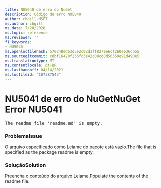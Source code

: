 ```yaml
---
title: NU5040 de erro do NuGet
description: Código de erro NU5040
author: chgill-MSFT
ms.author: chgill
ms.date: 7/28/2020
ms.topic: reference
ms.reviewer: ''
f1_keywords:
- NU5040
ms.openlocfilehash: 570248edb3d5e2c02d1ff8279e6cf260eb36db55
ms.sourcegitcommit: c8bf16420f235fc3e42c08cd0d56359e91d490e5
ms.translationtype: MT
ms.contentlocale: pt-BR
ms.lasthandoff: 04/14/2021
ms.locfileid: "107387543"
---
```

# <a name="nuget-error-nu5041"></a><span data-ttu-id="0f26c-103">NU5041 de erro do NuGet</span><span class="sxs-lookup"><span data-stu-id="0f26c-103">NuGet Error NU5041</span></span>

<pre>The readme file 'readme.md' is empty.</pre>


### <a name="issue"></a><span data-ttu-id="0f26c-104">Problema</span><span class="sxs-lookup"><span data-stu-id="0f26c-104">Issue</span></span> 

<span data-ttu-id="0f26c-105">O arquivo especificado como Leiame do pacote está vazio.</span><span class="sxs-lookup"><span data-stu-id="0f26c-105">The file that is specified as the package readme is empty.</span></span>


### <a name="solution"></a><span data-ttu-id="0f26c-106">Solução</span><span class="sxs-lookup"><span data-stu-id="0f26c-106">Solution</span></span>

<span data-ttu-id="0f26c-107">Preencha o conteúdo do arquivo Leiame.</span><span class="sxs-lookup"><span data-stu-id="0f26c-107">Populate the contents of the readme file.</span></span>
